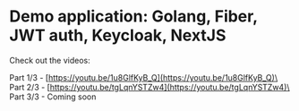 # Demo application: Golang, Fiber, JWT auth, Keycloak, NextJS

Check out the videos:

Part 1/3 - [https://youtu.be/1u8GlfKyB_Q](https://youtu.be/1u8GlfKyB_Q)\
Part 2/3 - [https://youtu.be/tgLqnYSTZw4](https://youtu.be/tgLqnYSTZw4)\
Part 3/3 - Coming soon

